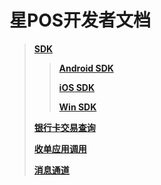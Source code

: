 # 星POS开发者文档

> [**SDK**](/sdk/index.md)
>
> > [**Android SDK**](/androidSDK/index.md)
> >
> > [**iOS SDK**](/iosSDK/index.md)
> >
> > [**Win SDK**](/winSDK/index.md)
>
> [**银行卡交易查询**](/scanAPI/api-list/search-order-pos.md)
>
> [**收单应用调用**](/pos-invoke/index.md)
>
> [**消息通道**](/messageChinanel/index.md)



